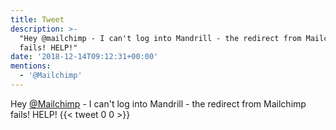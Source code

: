 ```yaml
---
title: Tweet
description: >-
  "Hey @mailchimp - I can't log into Mandrill - the redirect from Mailchimp
  fails! HELP!"
date: '2018-12-14T09:12:31+00:00'
mentions:
  - '@Mailchimp'
---
```

Hey [@Mailchimp](https://twitter.com/@Mailchimp) - I can't log into Mandrill - the redirect from Mailchimp fails! HELP!
      {{< tweet 0 0 >}}
    
